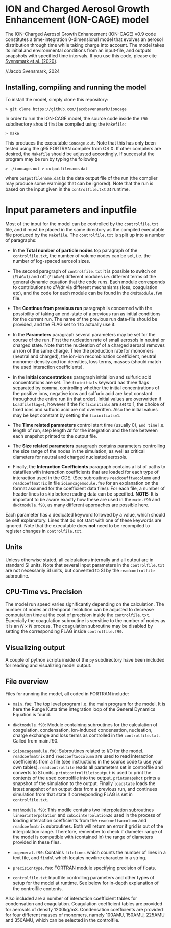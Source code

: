 # ION and Charged Aerosol Growth Enhancement (ION-CAGE) model

The ION-Charged Aerosol Growth Enhancement (ION-CAGE) v0.9 code
constitutes a time-integration 0-dimensional model that evolves an
aerosol distribution through time while taking charge into account. The
model takes its initial and environmental conditions from an input-file,
and outputs snapshots with specified time intervals. If you use this
code, please cite [Svensmark et al. 
(2020)](https://doi.org/10.1029/2020EA001142). 

//Jacob Svensmark, 2024

## Installing, compiling and running the model

To install the model, simply clone this repository:

    > git clone https://github.com/jacobsvensmark/ioncage

In order to run the ION-CAGE model, the source code inside the `f90`
subdirectory should first be compiled using the `Makefile`:

    > make

This produces the executable `ioncage.out`. Note that this has only been
tested using the g95 FORTRAN compiler from OS X. If other compilers are
desired, the `Makefile` should be adjusted accordingly. If successful
the program may be run by typing the following

    > ./ioncage.out > outputfilename.dat

where `outputfilename.dat` is the data output file of the run (the
compiler may produce some warnings that can be ignored). Note that the
run is based on the input given in the `controlfile.txt` at runtime.

# Input parameters and inputfile

Most of the input for the model can be controlled by the
`controlfile.txt` file, and it must be placed in the same directory as
the compiled executable file produced by the `Makefile`. The
`controlfile.txt` is split up into a number of paragraphs:

-   In the **Total number of particle nodes** top paragraph of the
    `controlfile.txt`, the number of volume nodes can be set, i.e. the
    number of log-spaced aerosol sizes.

-   The second paragraph of `controlfile.txt` it is possible to switch
    on (`FLAG=1`) and off (`FLAG=0`)
    different modules i.e. different terms of the general dynamic
    equation that the code runs. Each module corresponds to
    contributions to $dN/dt$ via different mechanisms (loss, coagulation
    etc), and the code for each module can be found in the
    `dNdtmodule.f90` file.

-   The **Continue from previous run** paragraph is concerned with the
    possibility of taking an end-state of a previous run as initial
    conditions for the current run. The name of the previous run
    data-file should be provided, and the FLAG set to 1 to actually use
    it.

-   In the **Parameters** paragraph several parameters may be set for
    the course of the run. First the nucleation rate of small aerosols
    in neutral or charged state. Note that the nucleation of of a
    charged aerosol removes an ion of the same charge. Then the
    production rate for monomers (neutral and charged), the ion-ion
    recombination coefficient, neutral monomer density and ion
    densities, loss terms, masses (should match the used interaction
    coefficients).

-   In the **Initial concentrations** paragraph initial ion and sulfuric
    acid concentrations are set. The `fixinitials` keyword has three
    flags separated by comma, controlling whether the initial
    concentrations of the positive ions, negative ions and sulfuric acid
    are kept constant throughout the entire run (in that order). Initial
    values are overwritten if `Loadfileflag=1`, however if the fix
    `fixinitials` are set to 1, the choice of fixed ions and sulfuric
    acid are not overwritten. Also the initial values may be kept
    constant by setting the `fixinitials=1`.

-   The **Time related parameters** control start time (usually 0),
    `End time` i.e. length of run, step length $\Delta t$ for the
    integration and the time between each snapshot printed to the output
    file.

-   The **Size related parameters** paragraph contains parameters
    controlling the size range of the nodes in the simulation, as well
    as critical diameters for neutral and charged nucleated aerosols.

-   Finally, the **Interaction Coefficients** paragraph contains a list
    of paths to datafiles with interaction coefficients that are loaded
    for each type of interaction used in the GDE. (See subroutines
    `readcoefftwocolumn` and `readcoeffmatrix` in file
    `ioioncagemodule.f90` for an explanation on the format assumed for
    the coefficient data files). For each file, a number of header lines
    to skip before reading data can be specified. **NOTE:** It is
    important to be aware exactly how these are used in the `main.f90`
    and `dNdtmodule.f90`, as many different approaches are possible
    here.

Each parameter has a dedicated keyword followed by a value, which should
be self explanatory. Lines that do not start with one of these keywords
are ignored. Note that the executable does **not** need to be recompiled
to register changes in `controlfile.txt`.

## Units

Unless otherwise stated, all calculations internally and all output are
in standard SI units. Note that several input parameters in the
`controlfile.txt` are not necessarily SI units, but converted to SI by
the `readcontrolfile` subroutine.

## CPU-Time vs. Precision

The model run speed varies significantly depending on the calculation.
The number of nodes and temporal resolution can be adjusted to decrease
computation time at the cost of precision inside the `controlfile.txt`.
Especially the coagulation subroutine is sensitive to the number of
nodes as it is an $N\times N$ process. The coagulation subroutine may be
disabled by setting the corresponding FLAG inside `controlfile.f90`.

## Visualizing output

A couple of python scripts inside of the `py` subdirectory have been
included for reading and visualizing model output.

## File overview

Files for running the model, all coded in FORTRAN include:

-   `main.f90`: The top level program i.e. the main program for the
    model. It is here the Runge Kutta time integration loop of the
    General Dynamics Equation is found.

-   `dNdtmodule.f90`: Module containing subroutines for the calculation
    of coagulation, condensation, ion-induced condensation, nucleation,
    charge exchange and loss terms as controlled in the
    `controlfile.txt`. Called from main.f90.

-   `ioioncagemodule.f90`: Subroutines related to I/O for the model.
    `readcoefmatrix` and `readcoeftwocolumn` are used to read
    interaction coefficients from a file (see instructions in the source
    code to use your own tables). `readcontrolfile` reads all parameters
    set in controlfile and converts to SI units.
    `printcontrolfiletooutput` is used to print the contents of the used
    controlfile into the output. `printsnapshot` prints a snapshot of
    the simulation to the output. Finally `loadstate` loads the latest
    snapshot of an output data from a previous run, and continues
    simulation from that state if corresponding FLAG is set in
    `controlfile.txt`.

-   `mathmodule.f90`: This modile contains two interpolation subroutines
    `linearinterpolation` and `cubicinterpolation2d` used in the process
    of loading interaction coefficients from the `readcoeftwocolumn` and
    `readcoefmatrix` subroutines. Both will return an error if grid is
    out of the interpolation range. Therefore, remember to check if
    diameter range of the model is compatible with (contained in) the
    range of diameters provided in these files.

-   `iogeneral.f90`: Contains `filelines` which counts the number of
    lines in a text file, and `findnl` which locates newline character
    in a string.

-   `precisiontype.f90`: FORTRAN module specifying precision of floats.

-   `controlfile.txt` Inputfile controlling parameters and other types
    of setup for the model at runtime. See below for in-depth
    explanation of the controlfile contents.

Also included are a number of interaction coefficient tables for
condensation and coagulation. Coagulation coefficient tables are
provided for aerosols of density 1200kg/m3. Condensation
coefficients are provided for four different masses of monomers, namely
100AMU, 150AMU, 225AMU and 350AMU, which can be selected
in the controlfile.
